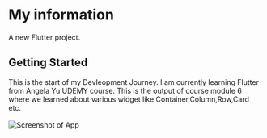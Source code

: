 # My information

A new Flutter project.

## Getting Started

This is the start of my Devleopment Journey. I am currently learning Flutter from Angela Yu UDEMY
course. This is the output of course module 6 where we learned about various widget like Container,Column,Row,Card etc.
<br><br>
![Screenshot of App](https://drive.google.com/file/d/1D5I3ff7MGR2YdyRIdOR6m--ED9EtJyXB/view?usp=sharing)
